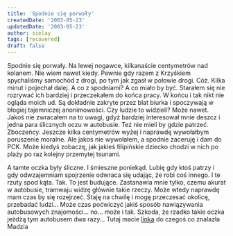 ```yaml
---
title: 'Spodnie się porwały'
createdDate: '2003-05-23'
updatedDate: '2003-05-23'
author: sielay
tags: [recovered]
draft: false
---
```


Spodnie się porwały. Na lewej nogawce, kilkanaście centymetrów nad kolanem. Nie wiem nawet kiedy. Pewnie gdy razem z Krzyśkiem spychaliśmy samochód z drogi, po tym jak zgasł w połowie drogi. Cóż. Kilka minut i pojechał dalej. A co z spodniami? A co miało by być. Starałem się nie rozrywać ich bardziej i przeczekałem do końca pracy. W końcu i tak nikt nie ogląda moich ud. Są dokładnie zakryte przez blat biurka i spoczywają w błogiej tajemniczej anonimowości. Czy ludzie to widzieli? Może nawet. Jakoś nie zwracałem na to uwagi, gdyż bardziej interesował mnie deszcz i jedna para ślicznych oczu w autobusie. Też nie mieli by gdzie patrzeć. Zboczeńcy. Jeszcze kilka centymetrów wyżej i naprawdę wywołałbym poruszenie moralne. Ale jakoś nie wywołałem, a spodnie zaceruję i dam do PCK. Może kiedyś zobaczę, jak jakieś filipińskie dziecko chodzi w nich po plaży po raz kolejny przemytej tsunami.

A tamte oczka były śliczne. I śmieszne poniekąd. Lubię gdy ktoś patrzy i gdy odwzajemniam spojrzenie odwraca się udając, że robi coś innego. I te rzuty spod kąta. Tak. To jest budujące. Zastanawia mnie tylko, czemu akurat w autobusie, tramwaju widzę głównie takie rzeczy. Może wtedy naprawdę mam czas by się rozejrzeć. Staję na chwilę i mogę przeczesać okolicę, przebadać ludzi… Może czas poćwiczyć jakiś sposób nawiązywania autobusowych znajomości… no… może i tak. Szkoda, że rzadko takie oczka jeżdżą tym autobusem dwa razy… Tutaj macie [linka](http://idol.interia.pl/zdjecie/?photoId=141740&nr=826) do czegoś co znalazła Madzia
